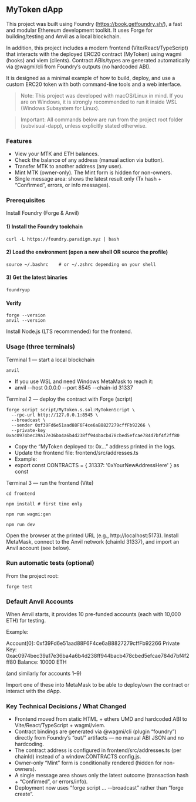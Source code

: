 ## MyToken dApp

This project was built using Foundry (https://book.getfoundry.sh/), a fast and modular Ethereum development toolkit.
It uses Forge for building/testing and Anvil as a local blockchain.

In addition, this project includes a modern frontend (Vite/React/TypeScript) that interacts with the deployed ERC20 contract (MyToken) using wagmi (hooks) and viem (clients). Contract ABIs/types are generated automatically via @wagmi/cli from Foundry’s outputs (no hardcoded ABI).

It is designed as a minimal example of how to build, deploy, and use a custom ERC20 token with both command-line tools and a web interface.

> Note: This project was developed with macOS/Linux in mind.
> If you are on Windows, it is strongly recommended to run it inside WSL (Windows Subsystem for Linux).

> Important: All commands below are run from the project root folder (subvisual-dapp), unless explicitly stated otherwise.


### Features

- View your MTK and ETH balances.
- Check the balance of any address (manual action via button).
- Transfer MTK to another address (any user).
- Mint MTK (owner-only). The Mint form is hidden for non-owners.
- Single message area: shows the latest result only (Tx hash + “Confirmed”, errors, or info messages).


### Prerequisites

Install Foundry (Forge & Anvil)

  #### 1) Install the Foundry toolchain
  ```shell
  curl -L https://foundry.paradigm.xyz | bash
  ```
  #### 2) Load the environment (open a new shell OR source the profile)
  ```shell
  source ~/.bashrc    # or ~/.zshrc depending on your shell
  ```
  #### 3) Get the latest binaries
  ```shell
  foundryup
  ```
  #### Verify
  ```shell
  forge --version
  anvil --version
  ```

Install Node.js (LTS recommended) for the frontend.


### Usage (three terminals)

Terminal 1 — start a local blockchain

  ```shell
  anvil
  ```
  - If you use WSL and need Windows MetaMask to reach it:
  - anvil --host 0.0.0.0 --port 8545 --chain-id 31337


Terminal 2 — deploy the contract with Forge (script)
  ```shell
  forge script script/MyToken.s.sol:MyTokenScript \
    --rpc-url http://127.0.0.1:8545 \
    --broadcast \
    --sender 0xf39Fd6e51aad88F6F4ce6aB8827279cffFb92266 \
    --private-key 0xac0974bec39a17e36ba4a6b4d238ff944bacb478cbed5efcae784d7bf4f2ff80
  ```
  - Copy the “MyToken deployed to: 0x...” address printed in the logs.
  - Update the frontend file: frontend/src/addresses.ts
  - Example:
  - export const CONTRACTS = { 31337: '0xYourNewAddressHere' } as const


Terminal 3 — run the frontend (Vite)
  ```shell
  cd frontend
  ```
  ```shell
  npm install # first time only          
  ```
  ```shell
  npm run wagmi:gen    
  ```
  ```shell
  npm run dev
  ```
Open the browser at the printed URL (e.g., http://localhost:5173).
Install MetaMask, connect to the Anvil network (chainId 31337), and import an Anvil account (see below).


### Run automatic tests (optional)

From the project root:
  ```shell
  forge test
  ```

### Default Anvil Accounts

When Anvil starts, it provides 10 pre-funded accounts (each with 10,000 ETH) for testing.

Example:

  Account[0]: 0xf39Fd6e51aad88F6F4ce6aB8827279cffFb92266
  Private Key: 0xac0974bec39a17e36ba4a6b4d238ff944bacb478cbed5efcae784d7bf4f2ff80
  Balance: 10000 ETH

(and similarly for accounts 1–9)

Import one of these into MetaMask to be able to deploy/own the contract or interact with the dApp.


### Key Technical Decisions / What Changed

- Frontend moved from static HTML + ethers UMD and hardcoded ABI to Vite/React/TypeScript + wagmi/viem.
- Contract bindings are generated via @wagmi/cli (plugin “foundry”) directly from Foundry’s “out/” artifacts — no manual ABI JSON and no hardcoding.
- The contract address is configured in frontend/src/addresses.ts (per chainId) instead of a window.CONTRACTS config.js.
- Owner-only “Mint” form is conditionally rendered (hidden for non-owners).
- A single message area shows only the latest outcome (transaction hash + “Confirmed”, or errors/info).
- Deployment now uses “forge script … --broadcast” rather than “forge create”.

